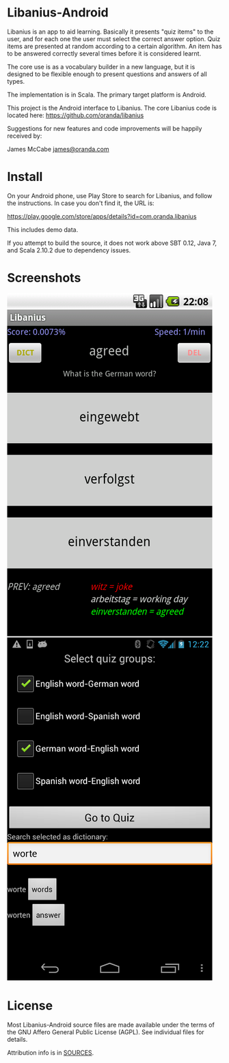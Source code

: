 Libanius-Android
================

Libanius is an app to aid learning. Basically it presents "quiz items" to the user, and for each one the user must select the correct answer option. Quiz items are presented at random according to a certain algorithm. An item has to be answered correctly several times before it is considered learnt.

The core use is as a vocabulary builder in a new language, but it is designed to be flexible enough to present questions and answers of all types.

The implementation is in Scala. The primary target platform is Android.

This project is the Android interface to Libanius. The core Libanius code is located here: https://github.com/oranda/libanius

Suggestions for new features and code improvements will be happily received by:

James McCabe <james@oranda.com>


Install
=======

On your Android phone, use Play Store to search for Libanius, and follow the instructions. In case you don't find it, the URL is:

https://play.google.com/store/apps/details?id=com.oranda.libanius

This includes demo data.

If you attempt to build the source, it does not work above SBT 0.12, Java 7, and Scala 2.10.2 due to dependency issues.


Screenshots
===========

![Libanius](https://github.com/oranda/libanius-android/raw/master/docs/screenshotQuizV05.png)
![Libanius](https://github.com/oranda/libanius-android/raw/master/docs/screenshotOptionsV072_480.png)


License
=======

Most Libanius-Android source files are made available under the terms of the GNU Affero General Public License (AGPL).
See individual files for details.

Attribution info is in [SOURCES](SOURCES.md).

